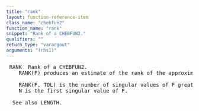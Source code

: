 ```yaml
---
title: "rank"
layout: function-reference-item
class_name: "chebfun2"
function_name: "rank"
snippet: "Rank of a CHEBFUN2."
qualifiers: ""
return_type: "varargout"
arguments: "(rhs1)"
---
```


<pre class="help-text"> RANK  Rank of a CHEBFUN2.
    RANK(F) produces an estimate of the rank of the approximant F.
 
    RANK(F, TOL) is the number of singular values of F greater than TOL/N, where
    N is the first singular value of F.
 
  See also LENGTH.
</pre>